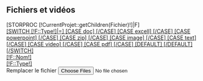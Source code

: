 <div class="row">
    <div class="col-lg-12">
        <h2>Fichiers et vidéos</h2>
    </div>
    [STORPROC [!CurrentProjet::getChildren(Fichier)!]|F]
    <div class="col-md-6">
        <div class="panel">
            <div class="panel-heading">
                <div class="row">
                    <div class="cold-md-6">
                        <div class="row">
                            <div class="col-xs-5">
                                <a href="/[!F::Fichier!].download">
                                    [SWITCH [!F::Type!]|=]
                                    [CASE doc]
                                    <i class="fa fa-file-word-o fa-5x"></i>
                                    [/CASE]
                                    [CASE excell]
                                    <i class="fa fa-file-excell-o fa-5x"></i>
                                    [/CASE]
                                    [CASE powerpoint]
                                    <i class="fa fa-file-powerpoint-o fa-5x"></i>
                                    [/CASE]
                                    [CASE zip]
                                    <i class="fa fa-file-zip-o fa-5x"></i>
                                    [/CASE]
                                    [CASE image]
                                    <i class="fa fa-file-image-o fa-5x"></i>
                                    [/CASE]
                                    [CASE text]
                                    <i class="fa fa-file-text fa-5x"></i>
                                    [/CASE]
                                    [CASE video]
                                    <i class="fa fa-file-video-o fa-5x"></i>
                                    [/CASE]
                                    [CASE pdf]
                                    <i class="fa fa-file-pdf-o fa-5x"></i>
                                    [/CASE]
                                    [DEFAULT]
                                    <i class="fa fa-file-o fa-5x"></i>
                                    [/DEFAULT]
                                    [/SWITCH]
                                </a>
                            </div>
                            <div class="col-xs-7">
                                <a href="/[!F::Fichier!].download">
                                    <div class="huge">[!F::Nom!]</div>
                                    <div>[!F::Type!]</div>
                                </a>
                            </div>
                        </div>
                    </div>
                    <div class="col-md-4">
                        <label class="control-label">Remplacer le fichier</label>
                        <input id="input-[!F::Id!]" type="file" multiple=false class="file-loading">
                        <script>
                            $(document).on('ready', function() {
                                $("#input-[!F::Id!]").fileinput({showCaption: false, showPreview: false, language: 'fr', uploadUrl: '/Formation/Fichier/[!F::Id!]/Upload.htm', dropZoneEnabled: false});
                            });
                            $('#input-[!F::Id!]').on('filebatchuploadcomplete', function(event, file, previewId, index) {
                                console.log('document upload ', event);
                                document.location = '/[!Lien!]';
                            });

                        </script>
                    </div>
                </div>
            </div>
        </div>
    </div>
    [/STORPROC]
</div>
